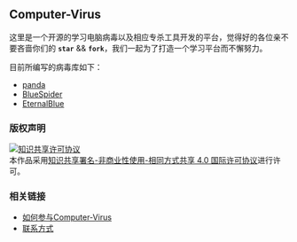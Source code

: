## Computer-Virus

这里是一个开源的学习电脑病毒以及相应专杀工具开发的平台，觉得好的各位亲不要吝啬你们的 **`star`** && **`fork`**，我们一起为了打造一个学习平台而不懈努力。

目前所编写的病毒库如下：

- [panda](https://github.com/AngelKitty/Computer-Virus/tree/master/panda)
- [BlueSpider](https://github.com/AngelKitty/Computer-Virus/tree/master/WannaCry/BlueSpider)
- [EternalBlue](https://github.com/AngelKitty/Computer-Virus/tree/master/WannaCry/EternalBlue)

### 版权声明

<a rel="license" href="http://creativecommons.org/licenses/by-nc-sa/4.0/"><img alt="知识共享许可协议" style="border-width:0" src="https://i.creativecommons.org/l/by-nc-sa/4.0/88x31.png" /></a><br />本作品采用<a rel="license" href="http://creativecommons.org/licenses/by-nc-sa/4.0/">知识共享署名-非商业性使用-相同方式共享 4.0 国际许可协议</a>进行许可。

### 相关链接

* [如何参与Computer-Virus](./.github/CONTRIBUTING.md)
* [联系方式](./.github/CONTRIBUTING.md#url)